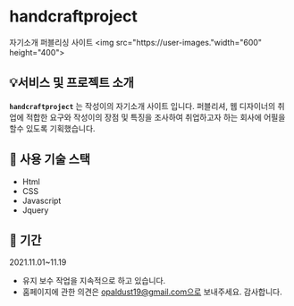 # handcraftproject

자기소개 퍼블리싱 사이트 
 <img src="https://user-images."width="600" height="400">

## :bulb:서비스 및 프로젝트 소개

**`handcraftproject`** 는 작성이의 자기소개 사이트 입니다. 퍼블리셔, 웹 디자이너의 취업에 적합한 요구와 작성이의 장점 및 특징을 조사하여 취업하고자 하는 회사에 어필을 할수 있도록 기획했습니다. 

## :wrench: 사용 기술 스택
- Html
- CSS
- Javascript
- Jquery

## :floppy_disk: 기간
2021.11.01~11.19
- 유지 보수 작업을 지속적으로 하고 있습니다. 
- 홈페이지에 관한 의견은 opaldust19@gmail.com으로 보내주세요. 감사합니다.
